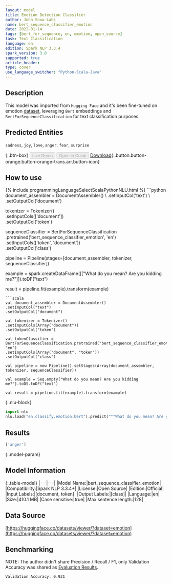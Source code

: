 ```yaml
---
layout: model
title: Emotion Detection Classifier
author: John Snow Labs
name: bert_sequence_classifier_emotion
date: 2022-01-14
tags: [bert_for_sequence, en, emotion, open_source]
task: Text Classification
language: en
edition: Spark NLP 3.3.4
spark_version: 3.0
supported: true
article_header:
type: cover
use_language_switcher: "Python-Scala-Java"
---
```


## Description

This model was imported from `Hugging Face` and it's been fine-tuned on emotion [dataset](https://huggingface.co/nateraw/bert-base-uncased-emotion), leveraging `Bert` embeddings and `BertForSequenceClassification` for text classification purposes.

## Predicted Entities

`sadness`, `joy`, `love`, `anger`, `fear`, `surprise`

{:.btn-box}
<button class="button button-orange" disabled>Live Demo</button>
<button class="button button-orange" disabled>Open in Colab</button>
[Download](https://s3.amazonaws.com/auxdata.johnsnowlabs.com/public/models/bert_sequence_classifier_emotion_en_3.3.4_3.0_1642152012549.zip){:.button.button-orange.button-orange-trans.arr.button-icon}

## How to use



<div class="tabs-box" markdown="1">
{% include programmingLanguageSelectScalaPythonNLU.html %}
```python
document_assembler = DocumentAssembler() \
.setInputCol('text') \
.setOutputCol('document')

tokenizer = Tokenizer() \
.setInputCols(['document']) \
.setOutputCol('token')

sequenceClassifier = BertForSequenceClassification \
.pretrained('bert_sequence_classifier_emotion', 'en') \
.setInputCols(['token', 'document']) \
.setOutputCol('class')

pipeline = Pipeline(stages=[document_assembler, tokenizer, sequenceClassifier])

example = spark.createDataFrame([["What do you mean? Are you kidding me?"]]).toDF("text")

result = pipeline.fit(example).transform(example)
```
```scala
val document_assembler = DocumentAssembler() 
.setInputCol("text") 
.setOutputCol("document")

val tokenizer = Tokenizer() 
.setInputCols(Array("document"))
.setOutputCol("token")

val tokenClassifier = BertForSequenceClassification.pretrained("bert_sequence_classifier_emotion", "en")
.setInputCols(Array("document", "token"))
.setOutputCol("class")

val pipeline = new Pipeline().setStages(Array(document_assembler, tokenizer, sequenceClassifier))

val example = Seq.empty["What do you mean? Are you kidding me?"].toDS.toDF("text")

val result = pipeline.fit(example).transform(example)
```


{:.nlu-block}
```python
import nlu
nlu.load("en.classify.emotion.bert").predict("""What do you mean? Are you kidding me?""")
```

</div>

## Results

```bash
['anger']
```

{:.model-param}
## Model Information

{:.table-model}
|---|---|
|Model Name:|bert_sequence_classifier_emotion|
|Compatibility:|Spark NLP 3.3.4+|
|License:|Open Source|
|Edition:|Official|
|Input Labels:|[document, token]|
|Output Labels:|[class]|
|Language:|en|
|Size:|410.1 MB|
|Case sensitive:|true|
|Max sentence length:|128|

## Data Source

[https://huggingface.co/datasets/viewer/?dataset=emotion](https://huggingface.co/datasets/viewer/?dataset=emotion)

## Benchmarking

NOTE: The author didn't share Precision / Recall / F1, only Validation Accuracy was shared as [Evaluation Results](https://huggingface.co/nateraw/bert-base-uncased-emotion#eval-results).

```bash
Validation Accuracy: 0.931 
```
